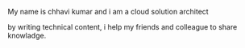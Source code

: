 My name is chhavi kumar and i am a cloud solution architect

by writing technical content, i help my friends and colleague to share knowladge.
